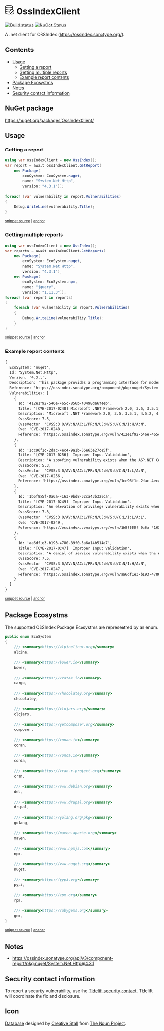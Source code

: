 <!--
GENERATED FILE - DO NOT EDIT
This file was generated by [MarkdownSnippets](https://github.com/SimonCropp/MarkdownSnippets).
Source File: /readme.source.md
To change this file edit the source file and then run MarkdownSnippets.
-->

# <img src="/src/icon.png" height="30px"> OssIndexClient

[![Build status](https://ci.appveyor.com/api/projects/status/41kf6ll7dbad35px?svg=true)](https://ci.appveyor.com/project/SimonCropp/ossindexclient)
[![NuGet Status](https://img.shields.io/nuget/v/OssIndexClient.svg)](https://www.nuget.org/packages/OssIndexClient/)

A .net client for OSSIndex (https://ossindex.sonatype.org/).


<!-- toc -->
## Contents

  * [Usage](#usage)
    * [Getting a report](#getting-a-report)
    * [Getting multiple reports](#getting-multiple-reports)
    * [Example report contents](#example-report-contents)
  * [Package Ecosystms](#package-ecosystms)
  * [Notes](#notes)
  * [Security contact information](#security-contact-information)<!-- endtoc -->


## NuGet package

https://nuget.org/packages/OssIndexClient/


## Usage

### Getting a report

<!-- snippet: GetReport -->
<a id='snippet-getreport'/></a>
```cs
using var ossIndexClient = new OssIndex();
var report = await ossIndexClient.GetReport(
    new Package(
        ecoSystem: EcoSystem.nuget,
        name: "System.Net.Http",
        version: "4.3.1"));

foreach (var vulnerability in report.Vulnerabilities)
{
    Debug.WriteLine(vulnerability.Title);
}
```
<sup><a href='/src/Tests/Tests.cs#L63-L76' title='File snippet `getreport` was extracted from'>snippet source</a> | <a href='#snippet-getreport' title='Navigate to start of snippet `getreport`'>anchor</a></sup>
<!-- endsnippet -->


### Getting multiple reports

<!-- snippet: GetReports -->
<a id='snippet-getreports'/></a>
```cs
using var ossIndexClient = new OssIndex();
var reports = await ossIndexClient.GetReports(
    new Package(
        ecoSystem: EcoSystem.nuget,
        name: "System.Net.Http",
        version: "4.3.1"),
    new Package(
        ecoSystem: EcoSystem.npm,
        name: "jquery",
        version: "1.11.3"));
foreach (var report in reports)
{
    foreach (var vulnerability in report.Vulnerabilities)
    {
        Debug.WriteLine(vulnerability.Title);
    }
}
```
<sup><a href='/src/Tests/Tests.cs#L32-L52' title='File snippet `getreports` was extracted from'>snippet source</a> | <a href='#snippet-getreports' title='Navigate to start of snippet `getreports`'>anchor</a></sup>
<!-- endsnippet -->


### Example report contents

<!-- snippet: Tests.GetReport.verified.txt -->
<a id='snippet-Tests.GetReport.verified.txt'/></a>
```txt
{
  EcoSystem: 'nuget',
  Id: 'System.Net.Http',
  Version: '4.3.1',
  Description: 'This package provides a programming interface for modern HTTP applications. This package includes HttpClient for sending requests over HTTP, as well as HttpRequestMessage and HttpResponseMessage for processing HTTP messages.',
  Reference: 'https://ossindex.sonatype.org/component/pkg:nuget/System.Net.Http@4.3.1',
  Vulnerabilities: [
    {
      Id: '412e1f92-546e-465c-856b-40498da6fdeb',
      Title: '[CVE-2017-0248] Microsoft .NET Framework 2.0, 3.5, 3.5.1, 4.5.2, 4.6, 4.6.1, 4.6.2 and 4.7 allow...',
      Description: 'Microsoft .NET Framework 2.0, 3.5, 3.5.1, 4.5.2, 4.6, 4.6.1, 4.6.2 and 4.7 allow an attacker to bypass Enhanced Security Usage taggings when they present a certificate that is invalid for a specific use, aka ".NET Security Feature Bypass Vulnerability."',
      CvssScore: 7.5,
      CvssVector: 'CVSS:3.0/AV:N/AC:L/PR:N/UI:N/S:U/C:N/I:H/A:N',
      Cve: 'CVE-2017-0248',
      Reference: 'https://ossindex.sonatype.org/vuln/412e1f92-546e-465c-856b-40498da6fdeb'
    },
    {
      Id: '1cc96f1c-2dac-4ec4-9a1b-56e63e27ce5f',
      Title: '[CVE-2017-0256]  Improper Input Validation',
      Description: 'A spoofing vulnerability exists when the ASP.NET Core fails to properly sanitize web requests.',
      CvssScore: 5.3,
      CvssVector: 'CVSS:3.0/AV:N/AC:L/PR:N/UI:N/S:U/C:N/I:L/A:N',
      Cve: 'CVE-2017-0256',
      Reference: 'https://ossindex.sonatype.org/vuln/1cc96f1c-2dac-4ec4-9a1b-56e63e27ce5f'
    },
    {
      Id: '1b5f855f-0a6a-4163-9bd8-62ca43b32bca',
      Title: '[CVE-2017-0249]  Improper Input Validation',
      Description: 'An elevation of privilege vulnerability exists when the ASP.NET Core fails to properly sanitize web requests.',
      CvssScore: 7.3,
      CvssVector: 'CVSS:3.0/AV:N/AC:L/PR:N/UI:N/S:U/C:L/I:L/A:L',
      Cve: 'CVE-2017-0249',
      Reference: 'https://ossindex.sonatype.org/vuln/1b5f855f-0a6a-4163-9bd8-62ca43b32bca'
    },
    {
      Id: 'aa6df1e3-b193-4780-89f0-5a6a14b514a7',
      Title: '[CVE-2017-0247]  Improper Input Validation',
      Description: 'A denial of service vulnerability exists when the ASP.NET Core fails to properly validate web requests. NOTE: Microsoft has not commented on third-party claims that the issue is that the TextEncoder.EncodeCore function in the System.Text.Encodings.Web package in ASP.NET Core Mvc before 1.0.4 and 1.1.x before 1.1.3 allows remote attackers to cause a denial of service by leveraging failure to properly calculate the length of 4-byte characters in the Unicode Non-Character range.',
      CvssScore: 7.5,
      CvssVector: 'CVSS:3.0/AV:N/AC:L/PR:N/UI:N/S:U/C:N/I:H/A:N',
      Cve: 'CVE-2017-0247',
      Reference: 'https://ossindex.sonatype.org/vuln/aa6df1e3-b193-4780-89f0-5a6a14b514a7'
    }
  ]
}
```
<sup><a href='/src/Tests/Tests.GetReport.verified.txt#L1-L45' title='File snippet `Tests.GetReport.verified.txt` was extracted from'>snippet source</a> | <a href='#snippet-Tests.GetReport.verified.txt' title='Navigate to start of snippet `Tests.GetReport.verified.txt`'>anchor</a></sup>
<!-- endsnippet -->

## Package Ecosystms

The supported [OSSIndex Package Ecosystms](https://ossindex.sonatype.org/doc/coordinates) are representred by an enum.

<!-- snippet: EcoSystem -->
<a id='snippet-ecosystem'/></a>
```cs
public enum EcoSystem
{
    /// <summary>https://alpinelinux.org</summary>
    alpine,

    /// <summary>https://bower.io</summary>
    bower,

    /// <summary>https://crates.io</summary>
    cargo,

    /// <summary>https://chocolatey.org</summary>
    chocolatey,

    /// <summary>https://clojars.org</summary>
    clojars,

    /// <summary>https://getcomposer.org</summary>
    composer,

    /// <summary>https://conan.io</summary>
    conan,

    /// <summary>https://conda.io</summary>
    conda,

    /// <summary>https://cran.r-project.org</summary>
    cran,

    /// <summary>https://www.debian.org</summary>
    deb,

    /// <summary>https://www.drupal.org</summary>
    drupal,

    /// <summary>https://golang.org/pkg</summary>
    golang,

    /// <summary>https://maven.apache.org</summary>
    maven,

    /// <summary>https://www.npmjs.com</summary>
    npm,

    /// <summary>https://www.nuget.org</summary>
    nuget,

    /// <summary>https://pypi.org</summary>
    pypi,

    /// <summary>https://rpm.org</summary>
    rpm,

    /// <summary>https://rubygems.org</summary>
    gem,
}
```
<sup><a href='/src/OssIndexClient/EcoSystem.cs#L7-L66' title='File snippet `ecosystem` was extracted from'>snippet source</a> | <a href='#snippet-ecosystem' title='Navigate to start of snippet `ecosystem`'>anchor</a></sup>
<!-- endsnippet -->


## Notes

 * https://ossindex.sonatype.org/api/v3/component-report/pkg:nuget/System.Net.Http@4.3.1


## Security contact information

To report a security vulnerability, use the [Tidelift security contact](https://tidelift.com/security). Tidelift will coordinate the fix and disclosure.


## Icon

[Database](https://thenounproject.com/term/database/310841/) designed by [Creative Stall](https://thenounproject.com/creativestall/) from [The Noun Project](https://thenounproject.com/creativepriyanka).
